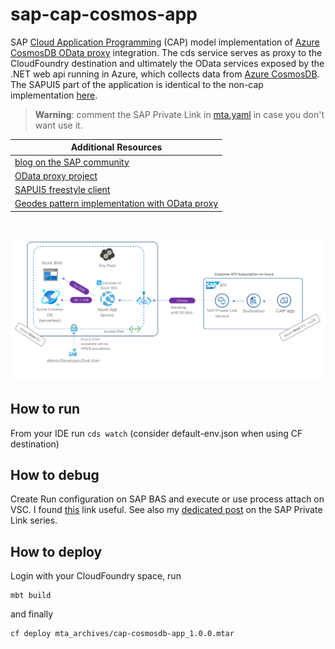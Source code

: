 # sap-cap-cosmos-app
SAP [Cloud Application Programming](https://cap.cloud.sap/docs/) (CAP) model implementation of [Azure CosmosDB OData proxy](https://github.com/MartinPankraz/AzCosmosDB-OData-Shim) integration. The cds service serves as proxy to the CloudFoundry destination and ultimately the OData services exposed by the .NET web api running in Azure, which collects data from [Azure CosmosDB](https://learn.microsoft.com/azure/cosmos-db/introduction). The SAPUI5 part of the application is identical to the non-cap implementation [here](https://github.com/MartinPankraz/SAPUI5-CosmosDB-umbrella).

> **Warning**: comment the SAP Private Link in [mta.yaml](mta.yaml) in case you don't want use it.

Additional Resources |
--- |
[blog on the SAP community](https://blogs.sap.com/2023/04/24/sap-private-linky-swear-with-azure-enabling-sap-cap-with-azure-services-without-odata-apis-using-sap-private-link/) |
[OData proxy project](https://github.com/MartinPankraz/AzCosmosDB-OData-Shim) |
[SAPUI5 freestyle client](https://github.com/MartinPankraz/SAPUI5-CosmosDB-umbrella) |
[Geodes pattern implementation with OData proxy](https://blogs.sap.com/2021/06/11/sap-where-can-i-get-toilet-paper-an-implementation-of-the-geodes-pattern-with-s4-btp-and-azure-cosmosdb/) |
<br>

![architecture](img/app-service-pls-overview.png)

## How to run
From your IDE run `cds watch` (consider default-env.json when using CF destination)

## How to debug
Create Run configuration on SAP BAS and execute or use process attach on VSC. I found [this](https://developers.sap.com/tutorials/appstudio-cap-app.html#61399eba-7ffb-4764-b8bd-4e6036c18e19) link useful. See also my [dedicated post](https://blogs.sap.com/2021/10/05/btp-private-linky-swear-with-azure-how-do-i-debug-and-test-with-live-data/) on the SAP Private Link series.

## How to deploy
Login with your CloudFoundry space, run
```
mbt build
```
and finally
```
cf deploy mta_archives/cap-cosmosdb-app_1.0.0.mtar
```
